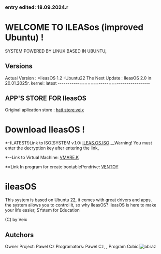  ### entry edited: 18.09.2024.r ###
# WELCOME TO ILEASos (improved Ubuntu) !
  SYSTEM POWERED BY LINUX BASED IN UBUNTU, 
## Versions 
Actual Version : *IleasOS 1.2 -Ubuntu22
The Next Update : IleasOS 2.0 in 20.01.2025r.
kernel: latest
-----------=======-----===-----------------
##  APP'S STORE FOR IleasOS
Original aplication store :  [hati store.veix](https://veixia.wixsite.com/veixshopec/ileasos-polaos-hati)
# Download IleasOS !
*-(LATEST!)Link to ISO[SYSTEM v.1.0:  [ILEAS.OS.ISO](https://mega.nz/file/Ab0SgTjR)
__Warning! You must enter the decryption key after entering the link,


*--Link to Virtual Machine: [VMARE.K](https://www.vmware.com/products/workstation-player.html)

*=Link In program for create bootablePendrive: [ VENTOY](https://www.ventoy.net/en/index.html)
#  ileasOS 
This system is based on Ubuntu 22, it comes with great drivers and apps, the system allows you to control it, so why IleasOS? IleasOS is here to make your life easier,
SYstem for Education

(C) by Veix

## Autchors
Owner Project: Pawel Cz
Programators: Pawel Cz, 
, Program Cubic
 ![obraz](https://github.com/pawcio06141/ileasOS/assets/157916170/1d234831-f888-420f-8b62-80012b79a607)

